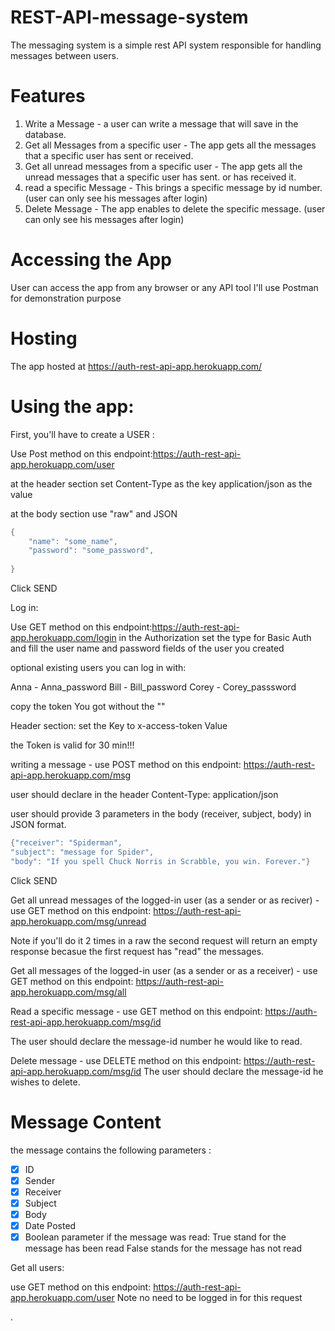# REST-API-message-system

The messaging system is a simple rest API system responsible for handling messages between users.

# Features
1. Write a Message - a user can write a message that will save in the database.
2. Get all Messages from a specific user - The app gets all the messages that a specific user has sent or received.
3. Get all unread messages from a specific user - The app gets all the unread messages that a specific user has sent. or has received it.
4. read a specific Message - This brings a specific message by id number. (user can only see his messages after login)
5. Delete Message - The app enables to delete the specific message. (user can only see his messages after login)

# Accessing the App

User can access the app from any browser or any API tool 
I'll use Postman for demonstration purpose

# Hosting

The app hosted at https://auth-rest-api-app.herokuapp.com/

# Using the app:

First, you'll have to create a USER :

Use Post method on this endpoint:https://auth-rest-api-app.herokuapp.com/user

at the header section set Content-Type as the key
                          application/json as the value 

at the body section use "raw" and JSON

``` swift
{
    "name": "some_name",
    "password": "some_password",
    
}
```
Click SEND


Log in:

Use GET method on this endpoint:https://auth-rest-api-app.herokuapp.com/login
in the Authorization set the type for Basic Auth
and fill the user name and password fields of the user you created

optional existing users you can log in with:

Anna - Anna_password
Bill - Bill_password
Corey - Corey_passsword

copy the token You got without the ""

Header section:
set the Key to x-access-token
        Value <paste the Token>
    
the Token is valid for 30 min!!!

writing a message - use POST method on this endpoint: https://auth-rest-api-app.herokuapp.com/msg

user should declare in the header 
Content-Type: application/json

user should provide 3 parameters in the body (receiver, subject, body) in JSON format.

``` swift
{"receiver": "Spiderman",
"subject": "message for Spider",
"body": "If you spell Chuck Norris in Scrabble, you win. Forever."}
```
Click SEND


Get all unread messages of the logged-in user (as a sender or as reciver) -  use GET method on this endpoint: https://auth-rest-api-app.herokuapp.com/msg/unread

Note if you'll do it 2 times in a raw the second request will return an empty response becasue the first request has "read" the messages.

Get all messages of the logged-in user (as a sender or as a receiver) -  use GET method on this endpoint: https://auth-rest-api-app.herokuapp.com/msg/all


  
Read a specific message -  use GET method on this endpoint: https://auth-rest-api-app.herokuapp.com/msg/id
        
The user should declare the message-id number he would like to read.
  
  
 Delete message - use DELETE method on this endpoint: https://auth-rest-api-app.herokuapp.com/msg/id
The user should declare the message-id he wishes to delete.
  
  
# Message Content
the message contains the following parameters :

- [x] ID
- [x] Sender
- [x] Receiver
- [x] Subject
- [x] Body
- [x] Date Posted
- [x] Boolean parameter if the message was read:
 True stand for the message has been read False stands for the message has not read
 
 Get all users:
 
 use GET method on this endpoint: https://auth-rest-api-app.herokuapp.com/user
 Note no need to be logged in for this request
 
.
